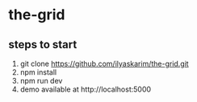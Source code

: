# the-grid


## steps to start


1. git clone https://github.com/ilyaskarim/the-grid.git 
2. npm install
3. npm run dev
4. demo available at http://localhost:5000
